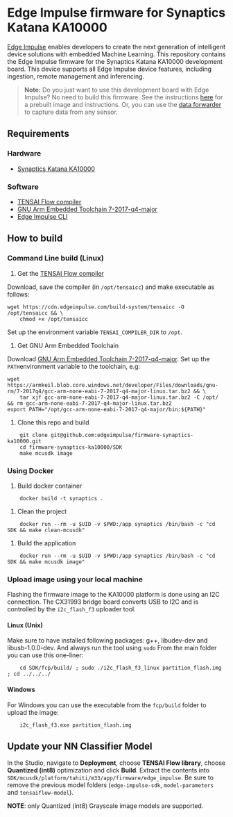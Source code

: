 # Edge Impulse firmware for Synaptics Katana KA10000

[Edge Impulse](https://www.edgeimpulse.com) enables developers to create the next generation of intelligent device solutions with embedded Machine Learning. This repository contains the Edge Impulse firmware for the Synaptics Katana KA10000 development board. This device supports all Edge Impulse device features, including ingestion, remote management and inferencing.

> **Note:** Do you just want to use this development board with Edge Impulse? No need to build this firmware. See the instructions [here](https://docs.edgeimpulse.com/docs/synaptics-katana-ka10000) for a prebuilt image and instructions. Or, you can use the [data forwarder](https://docs.edgeimpulse.com/docs/cli-data-forwarder) to capture data from any sensor.

## Requirements

### Hardware

* [Synaptics Katana KA10000](https://www.synaptics.com/company/news/katana)

### Software

* [TENSAI Flow compiler](https://cdn.edgeimpulse.com/build-system/tensaicc)
* [GNU Arm Embedded Toolchain 7-2017-q4-major](https://developer.arm.com/tools-and-software/open-source-software/developer-tools/gnu-toolchain/gnu-rm/downloads)
* [Edge Impulse CLI](https://docs.edgeimpulse.com/docs/cli-installation)


## How to build

### Command Line build (Linux)

1. Get the [TENSAI Flow compiler](https://cdn.edgeimpulse.com/build-system/tensaicc)

Download, save the compiler (in `/opt/tensaicc`) and make executable as follows:

```
wget https://cdn.edgeimpulse.com/build-system/tensaicc -O /opt/tensaicc && \
    chmod +x /opt/tensaicc
```

Set up the environment variable `TENSAI_COMPILER_DIR` to `/opt`.

1. Get GNU Arm Embedded Toolchain

Download [GNU Arm Embedded Toolchain 7-2017-q4-major](https://developer.arm.com/tools-and-software/open-source-software/developer-tools/gnu-toolchain/gnu-rm/downloads). Set up the `PATH`environment variable to the toolchain, e.g:

``` 
wget https://armkeil.blob.core.windows.net/developer/Files/downloads/gnu-rm/7-2017q4/gcc-arm-none-eabi-7-2017-q4-major-linux.tar.bz2 && \
    tar xjf gcc-arm-none-eabi-7-2017-q4-major-linux.tar.bz2 -C /opt/ && rm gcc-arm-none-eabi-7-2017-q4-major-linux.tar.bz2
export PATH="/opt/gcc-arm-none-eabi-7-2017-q4-major/bin:${PATH}"
```

1. Clone this repo and build

```
    git clone git@github.com:edgeimpulse/firmware-synaptics-ka10000.git
    cd firmware-synaptics-ka10000/SDK
    make mcusdk image
```

### Using Docker

1. Build docker container

```
    docker build -t synaptics .
```

1. Clean the project

```
    docker run --rm -u $UID -v $PWD:/app synaptics /bin/bash -c "cd SDK && make clean-mcusdk"
```

1. Build the application
```
    docker run --rm -u $UID -v $PWD:/app synaptics /bin/bash -c "cd SDK && make mcusdk image"
```

### Upload image using your local machine

Flashing the firmware image to the KA10000 platform is done using an I2C connection. The CX31993 bridge board
converts USB to I2C and is controlled by the `i2c_flash_f3` uploader tool.


#### Linux (Unix)
Make sure to have installed following packages: g++, libudev-dev and libusb-1.0.0-dev. And always run the tool using `sudo`
From the main folder you can use this one-liner:
```
    cd SDK/fcp/build/ ; sudo ./i2c_flash_f3_linux partition_flash.img ; cd ../../../
```


#### Windows
For Windows you can use the executable from the `fcp/build` folder to upload the image:
```
    i2c_flash_f3.exe partition_flash.img
```

## Update your NN Classifier Model

In the Studio, navigate to **Deployment**, choose **TENSAI Flow library**, choose **Quantized (int8)** optimization and click **Build**.
Extract the contents into `SDK/mcusdk/platform/tahiti/m33/app/firmware/edge_impulse`. Be sure to remove the previous model folders (`edge-impulse-sdk`, `model-parameters` and `tensaiflow-model`).

**NOTE**: only Quantized (int8) Grayscale image models are supported.
